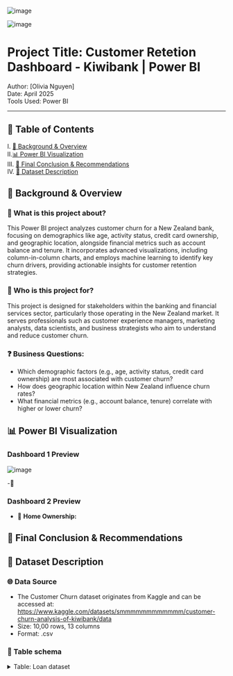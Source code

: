 

![image](https://github.com/user-attachments/assets/dc4d2538-70a2-4259-868e-cdc46fe74080)

![image](https://github.com/user-attachments/assets/7d1f1cd9-3273-4972-b641-d5ac5a0c3e46)



# Project Title: Customer Retetion Dashboard - Kiwibank | Power BI



Author: [Olivia Nguyen]  
Date: April 2025  
Tools Used: Power BI 

---

## 📑 Table of Contents  
I. [📌 Background & Overview](#-background--overview)  
II.[📊 Power BI Visualization](#-power-bi-visualization)  
III. [🔎 Final Conclusion & Recommendations](#-final-conclusion--recommendations)  
IV. [📂 Dataset Description](#-dataset-description)  


## 📌 Background & Overview

### 📖 What is this project about?
This Power BI project analyzes customer churn for a New Zealand bank, focusing on demographics like age, activity status, credit card ownership, and geographic location, alongside financial metrics such as account balance and tenure. It incorporates advanced visualizations, including column-in-column charts, and employs machine learning to identify key churn drivers, providing actionable insights for customer retention strategies.


### 👤 Who is this project for?   
This project is designed for stakeholders within the banking and financial services sector, particularly those operating in the New Zealand market. It serves professionals such as customer experience managers, marketing analysts, data scientists, and business strategists who aim to understand and reduce customer churn.  

### ❓ Business Questions:
- Which demographic factors (e.g., age, activity status, credit card ownership) are most associated with customer churn?  
- How does geographic location within New Zealand influence churn rates?  
- What financial metrics (e.g., account balance, tenure) correlate with higher or lower churn?  
   
## 📊 Power BI Visualization
### Dashboard 1 Preview

![image](https://github.com/user-attachments/assets/d64b663b-04a4-4f31-8d53-a1950cc8f363)

-🚀 

      

### Dashboard 2 Preview



- 🚀 **Home Ownership:**
   
   


## 🔎 Final Conclusion & Recommendations 



## 📂 Dataset Description

### 🌐 Data Source
- The Customer Churn dataset originates from Kaggle and can be accessed at: https://www.kaggle.com/datasets/smmmmmmmmmmmm/customer-churn-analysis-of-kiwibank/data  
- Size: 10,00 rows, 13 columns
- Format: .csv

### 🔀 Table schema
<details>
<summary>Table: Loan dataset </summary>  

| Number | Variable name       | Definition                                                | Data Type |
| ------ | ------------------- | --------------------------------------------------------- | --------- |
| 1      | customer_id         | Unique identifier for each customer                       | Text      |
| 2      | customer_age        | Age of the customer                                       | Text      |
| 3      | customer_income     | Annual income of the customer                             | Number    |
| 4      | home_ownership      | Annual income of the customer                             | Text      |
| 5      | employment_duration | Duration of employment in months                          | Number    |
| 6      | loan_intent         | Purpose of the loan                                       | Text      |
| 7      | loan_grade          | Grade assigned to the loan                                | Text      |
| 8      | loan_amnt           | Loan amount requested                                     | Number    |
| 9      | loan_int_rate       | Interest rate of the loan                                 | Number    |
| 10     | term_years          | Loan term in years                                        | Number    |
| 11     | historical_default  |  Indicates if the customer has a history of default (Y/N) | Text      |
| 12     | cred_hist_length    |  Length of the customer's credit history in years         | Number    |
| 13     | Current_loan_status | Current status of the loan (DEFAULT, NO DEFAULT)          | Text      |

</details>


